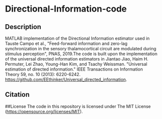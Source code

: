 # Directional-Information-code

## Description

MATLAB implementation of the Directional Information estimator used in 
Tauste Campo et al., "Feed-forward information and zero-lag synchronization in the sensory thalamocortical circuit are modulated during stimulus perception", PNAS, 2019.The code is built upon the implementation of the universal directed information estimators in Jiantao Jiao, Haim H. Permuter, Lei Zhao, Young-Han Kim, and Tsachy Weissman. "Universal estimation of directed information." IEEE Transactions on Information Theory 59, no. 10 (2013): 6220-6242. https://github.com/EEthinker/Universal_directed_information.

## Citation


##License
The code in this repository is licensed under The MIT License (https://opensource.org/licenses/MIT).
